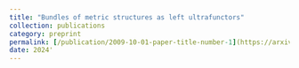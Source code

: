 ```yaml
---
title: "Bundles of metric structures as left ultrafunctors"
collection: publications
category: preprint
permalink: [/publication/2009-10-01-paper-title-number-1](https://arxiv.org/abs/2406.11076)
date: 2024'
---
```


